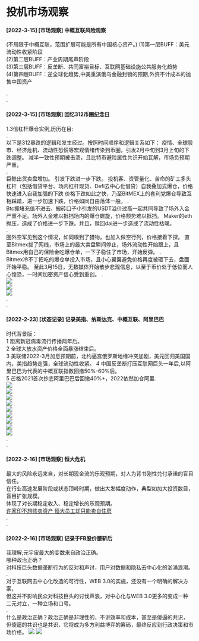 # 投机市场观察

#### [2022-3-15] [市场观察] 中概互联风险观察
(不局限于中概互联，范围扩展可能是所有中国核心资产。)
(1)第一层BUFF：美元流动性收紧阶段  
(2)第二层BUFF：产业周期尾声阶段  
(3)第三层BUFF：反垄断、共同富裕目标、互联网基础设施公共服务化趋势  
(4)第四层BUFF：逆全球化趋势,中美重演俄乌金融封锁的预期,外资不计成本的抛售中国资产


.  
.  
#### [2022-3-15] [市场观察] 回忆312币圈纪念日  
1.3倍杠杆爆仓实例,历历在目:  
.  
以下是312暴跌的逻辑和发生经过。按照时间顺序和逻辑关系如下：
疫情、全球股市、经济危机、流动性恐慌等宏观情绪传染到币圈，引发2月中旬到3月上旬的下跌调整。 减半一致性预期被击溃，且比特币避险属性共识开始瓦解，市场负预期严重。   
.  
巨鲸出货卖盘增加。 引发下跌进一步下跌。 
投机客、资管量化、苦命的矿工多头杠杆（包括借贷平台、场内杠杆现货、Defi去中心化借贷）自我叠加式爆仓，价格快速进入自我加强的下跌 价格下跌如此之快，乃至BitMEX上的套利党爆仓导致互相踩踏，进一步加速下跌，价格如同自由落体一般。
.   
Btc拥堵充值不进去、搬砖口子小引发的USDT溢价过高一起共同导致了场外入金严重不足。场外入金难以抵挡场内的爆仓螺旋，价格颓势难以抵挡。 Maker的eth抛压，造成了价格进一步下跌。并且，赎回dai进一步造成了流动性枯竭。   
.  
圈外空军见到这个情况，如同嗅到了猎物，也加入做空行列，价格接着下探。 直至Bitmex拔了网线，市场上的最大卖盘瞬间停止，场外流动性开始跟上，且Bitmex用自己的保险金吃爆仓单，一下子稳住了市场，开始反弹。 
.  
Bitmex冷不丁把吃的爆仓单投入市场，且小心翼翼避免价格再度被砸下去，盘面开始平稳。 至此3月15日，无数媒体开始散步悲观信息，以至于币价处于低位而人心惶恐，一时间加密资产信心受到重创。
.  
![](./data/2022-3-15-3.png)   
![](./data/2022-3-15-1.jpg)  
![](./data/2022-3-15-2.jpg)  
.  
.  
#### [2022-2-23] [状态记录] 记录美指、纳斯达克、中概互联、阿里巴巴
时代背景版：  
1 距离新冠病毒流行传播两年后。  
2 全球大放水资产价格全面暴涨结束后。  
3 美联储2022-3月加息预期前，北约逼宫俄罗斯地缘冲突加剧，美元回归美国国内，美指趋势走强，全球流动性收紧。 
4 中国反垄断打压互联网巨头一年后,以阿里巴巴为代表的中概互联指数回撤50%-60%后。  
5 芒格2021首次抄底阿里巴巴后回撤40%+，2022依然加仓阿里.  
![](./data/2022-2-23-1.jpg)  
![](./data/2022-2-23-2.jpg)  
![](./data/2022-2-23-3.jpg)  
![](./data/2022-2-23-4.jpg)  
![](./data/2022-2-23-5.jpg)  
![](./data/2022-2-23-6.jpg)  
![](./data/2022-2-23-7.jpg)  
![](./data/2022-2-23-8.jpg)  
![](./data/2022-2-23-9.jpg)  
.  
.  
#### [2022-2-16] [市场观察] 恒大危机
最大的风险永远来自，对长期现金流的乐观预期，对人为背书刚性兑付承诺的盲目信任。  
在行业高速发展阶段或状态顶峰时期，做出大发幅度动作，典型如加大投资数目，盲目扩张规模。  
体现了对长期稳定收入、稳定增长的乐观预期。  
[许家印不想贱卖资产 恒大员工却只能卖自住房](./data/2022-2-16-2.txt)  
.  
.  
#### [2022-2-16] [市场观察] 记录于FB股价腰斩后
我理解,元宇宙最大的变数来自政治正确。  
哪种政治正确？  
对科技巨头数据垄断行为的反对和声讨，用户对数据和隐私去中心化的汹涌浪潮。  
.  
对于互联网去中心化改造的可行性，WEB 3.0的实施，还没有一个明确的解决方案，  
但这并不影响民众对科技巨头的讨伐声浪，对中心化与WEB 3.0更多的变成一种二元对立，一种立场和口号。  
.  
什么是政治正确？政治正确是非理性的，不讲效率和成本，甚至是傻逼的共识，  
但傻逼的共识也是共识，它将成为多方利益博弈的筹码，最终反应到行政决策和市场价格。
![](./data/2022-2-16-1.jpg)
![](./data/2022-2-16-2.jpg)

